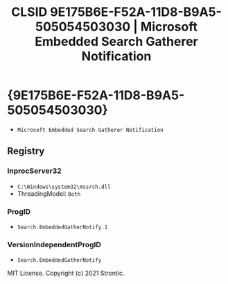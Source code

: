 ﻿---
title: "CLSID 9E175B6E-F52A-11D8-B9A5-505054503030 | Microsoft Embedded Search Gatherer Notification"
excerpt: What is COM-Object CLSID 9E175B6E-F52A-11D8-B9A5-505054503030?
---

# {9E175B6E-F52A-11D8-B9A5-505054503030}

* `Microsoft Embedded Search Gatherer Notification`

## Registry


### InprocServer32

* `C:\Windows\system32\mssrch.dll`
* ThreadingModel: `Both`

### ProgID

* `Search.EmbeddedGatherNotify.1`

### VersionIndependentProgID

* `Search.EmbeddedGatherNotify`

MIT License. Copyright (c) 2021 Strontic.


